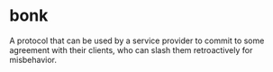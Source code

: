 # bonk
A protocol that can be used by a service provider to commit to some agreement with their clients, who can slash them retroactively for misbehavior.
